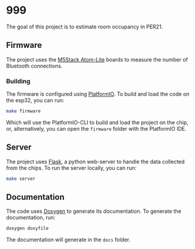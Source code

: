 # 999
The goal of this project is to estimate room occupancy in PER21.

## Firmware
The project uses the [M5Stack Atom-Lite](https://docs.m5stack.com/en/core/ATOM%20Lite) 
boards to measure the number of Bluetooth connections.

### Building
The firmware is configured using [PlatformIO](https://platformio.org/). To build
and load the code on the esp32, you can run:

```sh
make firmware
```

Which will use the PlatformIO-CLI to build and load the project on the chip, or,
alternatively, you can open the `firmware` folder with the PlatformIO IDE.

## Server
The project uses [Flask](https://flask.palletsprojects.com/en/stable/), a python
web-server to handle the data collected from the chips. To run the server 
locally, you can run:

```sh
make server
```

## Documentation
The code uses [Doxygen](https://doxygen.nl/) to generate its documentation. To
generate the documentation, run:

```sh
doxygen doxyfile
```

The documentation will generate in the `docs` folder.